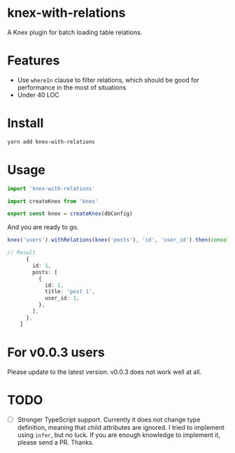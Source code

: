# knex-with-relations

A Knex plugin for batch loading table relations.

# Features

- Use `whereIn` clause to filter relations, which should be good for performance in the most of situations
- Under 40 LOC

# Install

```sh
yarn add knex-with-relations
```

# Usage

```typescript
import 'knex-with-relations'

import createKnex from 'knex'

export const knex = createKnex(dbConfig)
```

And you are ready to go.

```typescript
knex('users').withRelations(knex('posts'), 'id', 'user_id').then(console.log)

// Result
      {
        id: 1,
        posts: [
          {
            id: 1,
            title: 'post 1',
            user_id: 1,
          },
        ],
      },
    ]
```

# For v0.0.3 users

Please update to the latest version. v0.0.3 does not work well at all.

# TODO

- [ ] Stronger TypeScript support. Currently it does not change type definition, meaning that child attributes are ignored. I tried to implement using `infer`, but no luck. If you are enough knowledge to implement it, please send a PR. Thanks.
